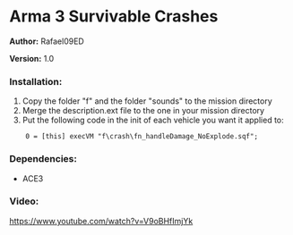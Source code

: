 # Arma 3 Survivable Crashes  

**Author:** Rafael09ED

**Version:** 1.0

### Installation:

1. Copy the folder "f" and the folder "sounds" to the mission directory
2. Merge the description.ext file to the one in your mission directory
3. Put the following code in the init of each vehicle you want it applied to:

```sqf
    0 = [this] execVM "f\crash\fn_handleDamage_NoExplode.sqf";
```


### Dependencies: 

- ACE3


### Video:

https://www.youtube.com/watch?v=V9oBHfImjYk


